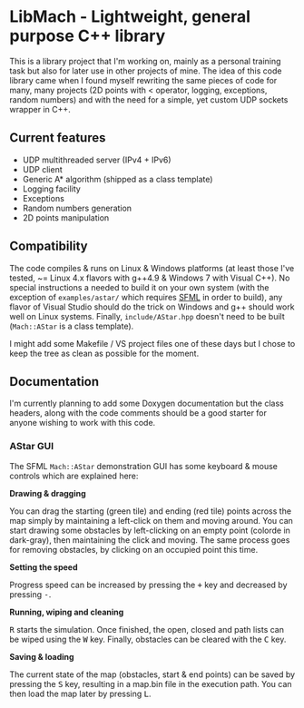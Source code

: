 # LibMach - Lightweight, general purpose C++ library

This is a library project that I'm working on, mainly as a personal training
task but also for later use in other projects of mine. The idea of this code
library came when I found myself rewriting the same pieces of code for many,
many projects (2D points with < operator, logging, exceptions, random numbers)
and with the need for a simple, yet custom UDP sockets wrapper in C++.


## Current features

* UDP multithreaded server (IPv4 + IPv6)
* UDP client
* Generic A\* algorithm (shipped as a class template)
* Logging facility
* Exceptions
* Random numbers generation
* 2D points manipulation


## Compatibility

The code compiles & runs on Linux & Windows platforms (at least those I've
tested, ~= Linux 4.x flavors with g++4.9 & Windows 7 with Visual C++).
No special instructions a needed to build it on your own system (with the
exception of `examples/astar/` which requires [SFML](http://www.sfml-dev.org) in
order to build), any flavor of Visual Studio should do the trick on Windows and
g++ should work well on Linux systems. Finally, `include/AStar.hpp` doesn't need
to be built (`Mach::AStar` is a class template).

I might add some Makefile / VS project files one of these days but I chose to
keep the tree as clean as possible for the moment.


## Documentation

I'm currently planning to add some Doxygen documentation but the class headers,
along with the code comments should be a good starter for anyone wishing to work
with this code.

### AStar GUI

The SFML `Mach::AStar` demonstration GUI has some keyboard & mouse controls
which are explained here:

**Drawing & dragging**

You can drag the starting (green tile) and ending (red tile) points across the
map simply by maintaining a left-click on them and moving around.
You can start drawing some obstacles by left-clicking on an empty point
(colorde in dark-gray), then maintaining the click and moving. The same process
goes for removing obstacles, by clicking on an occupied point this time.

**Setting the speed**

Progress speed can be increased by pressing the <kbd>+</kbd> key and decreased
by pressing <kbd>-</kbd>.

**Running, wiping and cleaning**

<kbd>R</kbd> starts the simulation. Once finished, the open, closed and path
lists can be wiped using the <kbd>W</kbd> key. Finally, obstacles can be cleared
with the <kbd>C</kbd> key.

**Saving & loading**

The current state of the map (obstacles, start & end points) can be saved by
pressing the <kbd>S</kbd> key, resulting in a map.bin file in the execution
path.
You can then load the map later by pressing <kbd>L</kbd>.
